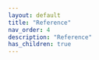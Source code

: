 ```yaml
---
layout: default
title: "Reference"
nav_order: 4
description: "Reference"
has_children: true
---
```



